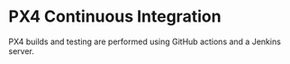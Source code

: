 # PX4 Continuous Integration

PX4 builds and testing are performed using GitHub actions and a Jenkins server.